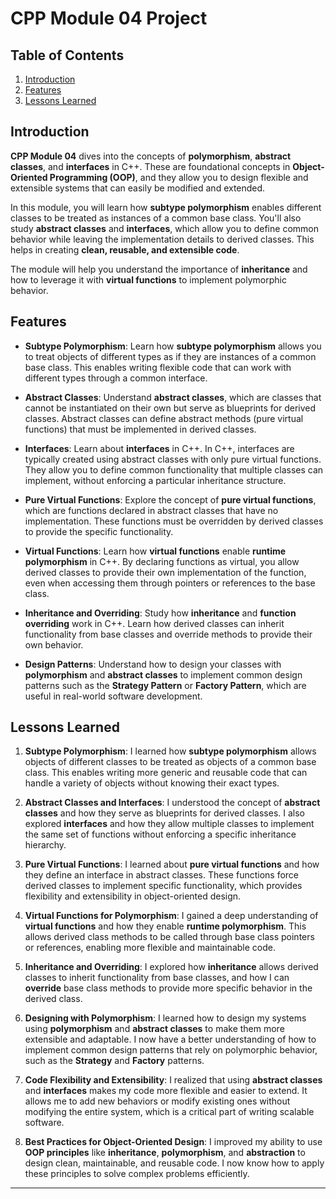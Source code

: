 # CPP Module 04 Project

## Table of Contents
1. [Introduction](#introduction)
2. [Features](#features)
3. [Lessons Learned](#lessons-learned)

## Introduction

**CPP Module 04** dives into the concepts of **polymorphism**, **abstract classes**, and **interfaces** in C++. These are foundational concepts in **Object-Oriented Programming (OOP)**, and they allow you to design flexible and extensible systems that can easily be modified and extended.

In this module, you will learn how **subtype polymorphism** enables different classes to be treated as instances of a common base class. You'll also study **abstract classes** and **interfaces**, which allow you to define common behavior while leaving the implementation details to derived classes. This helps in creating **clean, reusable, and extensible code**.

The module will help you understand the importance of **inheritance** and how to leverage it with **virtual functions** to implement polymorphic behavior.

## Features

- **Subtype Polymorphism**: Learn how **subtype polymorphism** allows you to treat objects of different types as if they are instances of a common base class. This enables writing flexible code that can work with different types through a common interface.

- **Abstract Classes**: Understand **abstract classes**, which are classes that cannot be instantiated on their own but serve as blueprints for derived classes. Abstract classes can define abstract methods (pure virtual functions) that must be implemented in derived classes.

- **Interfaces**: Learn about **interfaces** in C++. In C++, interfaces are typically created using abstract classes with only pure virtual functions. They allow you to define common functionality that multiple classes can implement, without enforcing a particular inheritance structure.

- **Pure Virtual Functions**: Explore the concept of **pure virtual functions**, which are functions declared in abstract classes that have no implementation. These functions must be overridden by derived classes to provide the specific functionality.

- **Virtual Functions**: Learn how **virtual functions** enable **runtime polymorphism** in C++. By declaring functions as virtual, you allow derived classes to provide their own implementation of the function, even when accessing them through pointers or references to the base class.

- **Inheritance and Overriding**: Study how **inheritance** and **function overriding** work in C++. Learn how derived classes can inherit functionality from base classes and override methods to provide their own behavior.

- **Design Patterns**: Understand how to design your classes with **polymorphism** and **abstract classes** to implement common design patterns such as the **Strategy Pattern** or **Factory Pattern**, which are useful in real-world software development.

## Lessons Learned

1. **Subtype Polymorphism**: I learned how **subtype polymorphism** allows objects of different classes to be treated as objects of a common base class. This enables writing more generic and reusable code that can handle a variety of objects without knowing their exact types.

2. **Abstract Classes and Interfaces**: I understood the concept of **abstract classes** and how they serve as blueprints for derived classes. I also explored **interfaces** and how they allow multiple classes to implement the same set of functions without enforcing a specific inheritance hierarchy.

3. **Pure Virtual Functions**: I learned about **pure virtual functions** and how they define an interface in abstract classes. These functions force derived classes to implement specific functionality, which provides flexibility and extensibility in object-oriented design.

4. **Virtual Functions for Polymorphism**: I gained a deep understanding of **virtual functions** and how they enable **runtime polymorphism**. This allows derived class methods to be called through base class pointers or references, enabling more flexible and maintainable code.

5. **Inheritance and Overriding**: I explored how **inheritance** allows derived classes to inherit functionality from base classes, and how I can **override** base class methods to provide more specific behavior in the derived class.

6. **Designing with Polymorphism**: I learned how to design my systems using **polymorphism** and **abstract classes** to make them more extensible and adaptable. I now have a better understanding of how to implement common design patterns that rely on polymorphic behavior, such as the **Strategy** and **Factory** patterns.

7. **Code Flexibility and Extensibility**: I realized that using **abstract classes** and **interfaces** makes my code more flexible and easier to extend. It allows me to add new behaviors or modify existing ones without modifying the entire system, which is a critical part of writing scalable software.

8. **Best Practices for Object-Oriented Design**: I improved my ability to use **OOP principles** like **inheritance**, **polymorphism**, and **abstraction** to design clean, maintainable, and reusable code. I now know how to apply these principles to solve complex problems efficiently.

---

